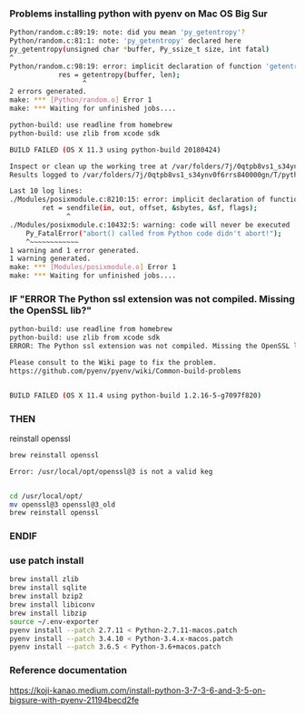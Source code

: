### Problems installing python  with pyenv on Mac OS Big Sur

```bash
Python/random.c:89:19: note: did you mean 'py_getentropy'?
Python/random.c:81:1: note: 'py_getentropy' declared here
py_getentropy(unsigned char *buffer, Py_ssize_t size, int fatal)
^
Python/random.c:98:19: error: implicit declaration of function 'getentropy' is invalid in C99 [-Werror,-Wimplicit-function-declaration]
            res = getentropy(buffer, len);
                  ^
2 errors generated.
make: *** [Python/random.o] Error 1
make: *** Waiting for unfinished jobs....
```
```bash
python-build: use readline from homebrew
python-build: use zlib from xcode sdk

BUILD FAILED (OS X 11.3 using python-build 20180424)

Inspect or clean up the working tree at /var/folders/7j/0qtpb8vs1_s34ynv0f6rrs840000gn/T/python-build.20210304114832.65954
Results logged to /var/folders/7j/0qtpb8vs1_s34ynv0f6rrs840000gn/T/python-build.20210304114832.65954.log

Last 10 log lines:
./Modules/posixmodule.c:8210:15: error: implicit declaration of function 'sendfile' is invalid in C99 [-Werror,-Wimplicit-function-declaration]
        ret = sendfile(in, out, offset, &sbytes, &sf, flags);
              ^
./Modules/posixmodule.c:10432:5: warning: code will never be executed [-Wunreachable-code]
    Py_FatalError("abort() called from Python code didn't abort!");
    ^~~~~~~~~~~~~
1 warning and 1 error generated.
1 warning generated.
make: *** [Modules/posixmodule.o] Error 1
make: *** Waiting for unfinished jobs....
```

### IF "ERROR The Python ssl extension was not compiled. Missing the OpenSSL lib?"
```bash
python-build: use readline from homebrew
python-build: use zlib from xcode sdk
ERROR: The Python ssl extension was not compiled. Missing the OpenSSL lib?

Please consult to the Wiki page to fix the problem.
https://github.com/pyenv/pyenv/wiki/Common-build-problems


BUILD FAILED (OS X 11.4 using python-build 1.2.16-5-g7097f820)

```
### THEN
reinstall openssl

```bash
brew reinstall openssl

Error: /usr/local/opt/openssl@3 is not a valid keg


cd /usr/local/opt/
mv openssl@3 openssl@3_old
brew reinstall openssl

```
### ENDIF




### use patch install
```bash
brew install zlib
brew install sqlite
brew install bzip2
brew install libiconv
brew install libzip
source ~/.env-exporter
pyenv install --patch 2.7.11 < Python-2.7.11-macos.patch
pyenv install --patch 3.4.10 < Python-3.4.x-macos.patch
pyenv install --patch 3.6.5 < Python-3.6+macos.patch
```


### Reference documentation
https://koji-kanao.medium.com/install-python-3-7-3-6-and-3-5-on-bigsure-with-pyenv-21194becd2fe
